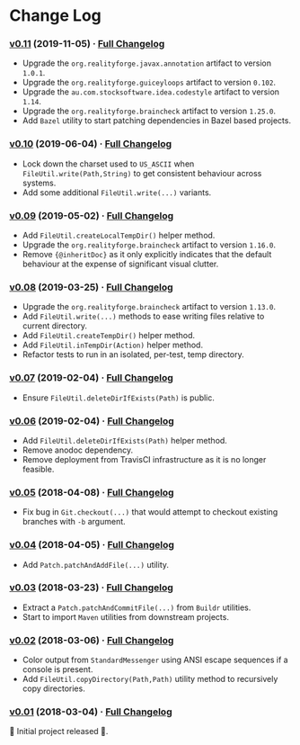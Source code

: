 # Change Log

### [v0.11](https://github.com/realityforge/gir/tree/v0.11) (2019-11-05) · [Full Changelog](https://github.com/realityforge/gir/compare/v0.10...v0.11)

* Upgrade the `org.realityforge.javax.annotation` artifact to version `1.0.1`.
* Upgrade the `org.realityforge.guiceyloops` artifact to version `0.102`.
* Upgrade the `au.com.stocksoftware.idea.codestyle` artifact to version `1.14`.
* Upgrade the `org.realityforge.braincheck` artifact to version `1.25.0`.
* Add `Bazel` utility to start patching dependencies in Bazel based projects.

### [v0.10](https://github.com/realityforge/gir/tree/v0.10) (2019-06-04) · [Full Changelog](https://github.com/realityforge/gir/compare/v0.09...v0.10)

* Lock down the charset used to `US_ASCII` when `FileUtil.write(Path,String)` to get consistent
  behaviour across systems.
* Add some additional `FileUtil.write(...)` variants.

### [v0.09](https://github.com/realityforge/gir/tree/v0.09) (2019-05-02) · [Full Changelog](https://github.com/realityforge/gir/compare/v0.08...v0.09)

* Add `FileUtil.createLocalTempDir()` helper method.
* Upgrade the `org.realityforge.braincheck` artifact to version `1.16.0`.
* Remove `{@inheritDoc}` as it only explicitly indicates that the default behaviour at the expense of significant visual clutter.

### [v0.08](https://github.com/realityforge/gir/tree/v0.08) (2019-03-25) · [Full Changelog](https://github.com/realityforge/gir/compare/v0.07...v0.08)

* Upgrade the `org.realityforge.braincheck` artifact to version `1.13.0`.
* Add `FileUtil.write(...)` methods to ease writing files relative to current directory.
* Add `FileUtil.createTempDir()` helper method.
* Add `FileUtil.inTempDir(Action)` helper method.
* Refactor tests to run in an isolated, per-test, temp directory.

### [v0.07](https://github.com/realityforge/gir/tree/v0.07) (2019-02-04) · [Full Changelog](https://github.com/realityforge/gir/compare/v0.06...v0.07)

* Ensure `FileUtil.deleteDirIfExists(Path)` is public.

### [v0.06](https://github.com/realityforge/gir/tree/v0.06) (2019-02-04) · [Full Changelog](https://github.com/realityforge/gir/compare/v0.05...v0.06)

* Add `FileUtil.deleteDirIfExists(Path)` helper method.
* Remove anodoc dependency.
* Remove deployment from TravisCI infrastructure as it is no longer feasible.

### [v0.05](https://github.com/realityforge/gir/tree/v0.05) (2018-04-08) · [Full Changelog](https://github.com/realityforge/gir/compare/v0.04...v0.05)

* Fix bug in `Git.checkout(...)` that would attempt to checkout existing branches with `-b` argument.

### [v0.04](https://github.com/realityforge/gir/tree/v0.04) (2018-04-05) · [Full Changelog](https://github.com/realityforge/gir/compare/v0.03...v0.04)

* Add `Patch.patchAndAddFile(...)` utility.

### [v0.03](https://github.com/realityforge/gir/tree/v0.03) (2018-03-23) · [Full Changelog](https://github.com/realityforge/gir/compare/v0.02...v0.03)

* Extract a `Patch.patchAndCommitFile(...)` from `Buildr` utilities.
* Start to import `Maven` utilities from downstream projects.

### [v0.02](https://github.com/realityforge/gir/tree/v0.02) (2018-03-06) · [Full Changelog](https://github.com/realityforge/gir/compare/v0.01...v0.02)

* Color output from `StandardMessenger` using ANSI escape sequences if a console is present.
* Add `FileUtil.copyDirectory(Path,Path)` utility method to recursively copy directories.

### [v0.01](https://github.com/realityforge/gir/tree/v0.01) (2018-03-04) · [Full Changelog](https://github.com/realityforge/gir/compare/fe376759d55ced503574d2782a6f19d30b061f77...v0.01)

‎🎉	 Initial project released ‎🎉.
